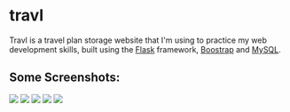 # travl
Travl is a travel plan storage website that I'm using to practice my web development skills, built using the [Flask](http://flask.pocoo.org/) framework, [Boostrap](https://getbootstrap.com/) and [MySQL](https://www.mysql.com/).

## Some Screenshots:

![](https://i.imgur.com/bJoYNtJ.jpg)
![](https://i.imgur.com/yOmlmKh.jpg)
![](https://i.imgur.com/furB5N1.jpg)
![](https://i.imgur.com/8V6Grc1.jpg)
![](https://i.imgur.com/GVKbRdv.jpg)
